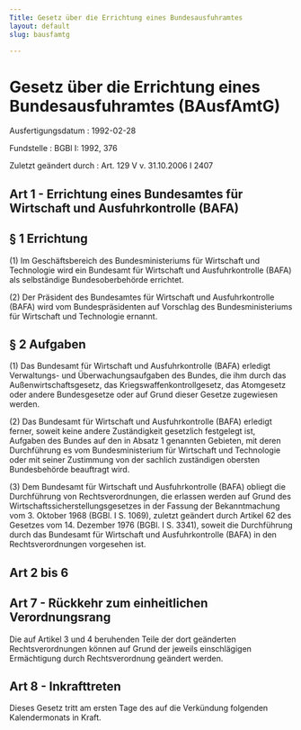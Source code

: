 ```yaml
---
Title: Gesetz über die Errichtung eines Bundesausfuhramtes
layout: default
slug: bausfamtg

---
```


# Gesetz über die Errichtung eines Bundesausfuhramtes (BAusfAmtG)

Ausfertigungsdatum
:   1992-02-28

Fundstelle
:   BGBl I: 1992, 376

Zuletzt geändert durch
:   Art. 129 V v. 31.10.2006 I 2407


## Art 1 - Errichtung eines Bundesamtes für Wirtschaft und Ausfuhrkontrolle (BAFA)



## § 1 Errichtung

(1) Im Geschäftsbereich des Bundesministeriums für Wirtschaft und
Technologie wird ein Bundesamt für Wirtschaft und Ausfuhrkontrolle
(BAFA) als selbständige Bundesoberbehörde errichtet.

(2) Der Präsident des Bundesamtes für Wirtschaft und Ausfuhrkontrolle
(BAFA) wird vom Bundespräsidenten auf Vorschlag des Bundesministeriums
für Wirtschaft und Technologie ernannt.


## § 2 Aufgaben

(1) Das Bundesamt für Wirtschaft und Ausfuhrkontrolle (BAFA) erledigt
Verwaltungs- und Überwachungsaufgaben des Bundes, die ihm durch das
Außenwirtschaftsgesetz, das Kriegswaffenkontrollgesetz, das Atomgesetz
oder andere Bundesgesetze oder auf Grund dieser Gesetze zugewiesen
werden.

(2) Das Bundesamt für Wirtschaft und Ausfuhrkontrolle (BAFA) erledigt
ferner, soweit keine andere Zuständigkeit gesetzlich festgelegt ist,
Aufgaben des Bundes auf den in Absatz 1 genannten Gebieten, mit deren
Durchführung es vom Bundesministerium für Wirtschaft und Technologie
oder mit seiner Zustimmung von der sachlich zuständigen obersten
Bundesbehörde beauftragt wird.

(3) Dem Bundesamt für Wirtschaft und Ausfuhrkontrolle (BAFA) obliegt
die Durchführung von Rechtsverordnungen, die erlassen werden auf Grund
des Wirtschaftssicherstellungsgesetzes in der Fassung der
Bekanntmachung vom 3. Oktober 1968 (BGBl. I S. 1069), zuletzt geändert
durch Artikel 62 des Gesetzes vom 14. Dezember 1976 (BGBl. I S. 3341),
soweit die Durchführung durch das Bundesamt für Wirtschaft und
Ausfuhrkontrolle (BAFA) in den Rechtsverordnungen vorgesehen ist.


## Art 2 bis 6



## Art 7 - Rückkehr zum einheitlichen Verordnungsrang

Die auf Artikel 3 und 4 beruhenden Teile der dort geänderten
Rechtsverordnungen können auf Grund der jeweils einschlägigen
Ermächtigung durch Rechtsverordnung geändert werden.


## Art 8 - Inkrafttreten

Dieses Gesetz tritt am ersten Tage des auf die Verkündung folgenden
Kalendermonats in Kraft.

